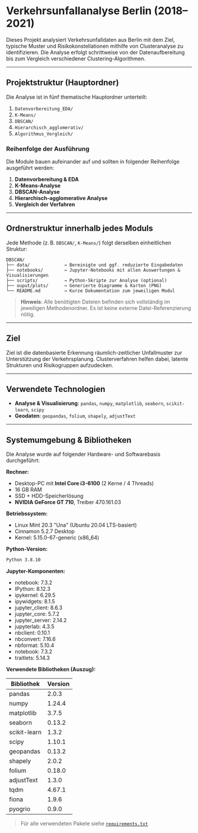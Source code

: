 # Verkehrsunfallanalyse Berlin (2018–2021)

Dieses Projekt analysiert Verkehrsunfalldaten aus Berlin mit dem Ziel, typische Muster und Risikokonstellationen mithilfe von Clusteranalyse zu identifizieren. Die Analyse erfolgt schrittweise von der Datenaufbereitung bis zum Vergleich verschiedener Clustering-Algorithmen.

---

## Projektstruktur (Hauptordner)

Die Analyse ist in fünf thematische Hauptordner unterteilt:

1. `Datenvorbereitung_EDA/` 
2. `K-Means/` 
3. `DBSCAN/` 
4. `Hierarchisch_agglomerativ/` 
5. `Algorithmus_Vergleich/`

### Reihenfolge der Ausführung

Die Module bauen aufeinander auf und sollten in folgender Reihenfolge ausgeführt werden:

1. **Datenvorbereitung & EDA**
2. **K-Means-Analyse**
3. **DBSCAN-Analyse**
4. **Hierarchisch-agglomerative Analyse**
5. **Vergleich der Verfahren**

---

## Ordnerstruktur innerhalb jedes Moduls

Jede Methode (z. B. `DBSCAN/`, `K-Means/`) folgt derselben einheitlichen Struktur:

```
DBSCAN/
├── data/             → Bereinigte und ggf. reduzierte Eingabedaten
├── notebooks/        → Jupyter-Notebooks mit allen Auswertungen & Visualisierungen
├── scripts/          → Python-Skripte zur Analyse (optional)
├── ouput/plots/      → Generierte Diagramme & Karten (PNG)
└── README.md         → Kurze Dokumentation zum jeweiligen Modul
```

> **Hinweis**: Alle benötigten Dateien befinden sich vollständig im jeweiligen Methodenordner. Es ist keine externe Datei-Referenzierung nötig.

---

## Ziel

Ziel ist die datenbasierte Erkennung räumlich-zeitlicher Unfallmuster zur Unterstützung der Verkehrsplanung. Clusterverfahren helfen dabei, latente Strukturen und Risikogruppen aufzudecken.

---

## Verwendete Technologien

- **Analyse & Visualisierung**: `pandas`, `numpy`, `matplotlib`, `seaborn`, `scikit-learn`, `scipy`
- **Geodaten**: `geopandas`, `folium`, `shapely`, `adjustText`

---


## Systemumgebung & Bibliotheken

Die Analyse wurde auf folgender Hardware- und Softwarebasis durchgeführt:

**Rechner:**
- Desktop-PC mit **Intel Core i3-6100** (2 Kerne / 4 Threads)
- 16 GB RAM
- SSD + HDD-Speicherlösung
- **NVIDIA GeForce GT 710**, Treiber 470.161.03

**Betriebssystem:**
- Linux Mint 20.3 "Una" (Ubuntu 20.04 LTS-basiert)
- Cinnamon 5.2.7 Desktop
- Kernel: 5.15.0-67-generic (x86_64)

**Python-Version:**
```bash
Python 3.8.10
```
**Jupyter-Komponenten:**
- notebook: 7.3.2
- IPython: 8.12.3
- ipykernel: 6.29.5
- ipywidgets: 8.1.5
- jupyter_client: 8.6.3
- jupyter_core: 5.7.2
- jupyter_server: 2.14.2
- jupyterlab: 4.3.5
- nbclient: 0.10.1
- nbconvert: 7.16.6
- nbformat: 5.10.4
- notebook: 7.3.2
- traitlets: 5.14.3

**Verwendete Bibliotheken (Auszug):**

| Bibliothek         | Version     |
|--------------------|-------------|
| pandas             | 2.0.3       |
| numpy              | 1.24.4      |
| matplotlib         | 3.7.5       |
| seaborn            | 0.13.2      |
| scikit-learn       | 1.3.2       |
| scipy              | 1.10.1      |
| geopandas          | 0.13.2      |
| shapely            | 2.0.2       |
| folium             | 0.18.0      |
| adjustText         | 1.3.0       |
| tqdm               | 4.67.1      |
| fiona              | 1.9.6       |
| pyogrio            | 0.9.0       |

> Für alle verwendeten Pakete siehe [`requirements.txt`](./requirements.txt)
